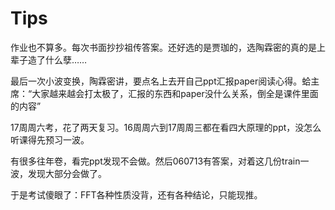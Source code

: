 # Tips

作业也不算多。每次书面抄抄祖传答案。还好选的是贾珈的，选陶霖密的真的是上辈子造了什么孽……

最后一次小波变换，陶霖密讲，要点名上去开自己ppt汇报paper阅读心得。蛤主席：“大家越来越会打太极了，汇报的东西和paper没什么关系，倒全是课件里面的内容”

17周周六考，花了两天复习。16周周六到17周周三都在看四大原理的ppt，没怎么听课得先预习一波。

有很多往年卷，看完ppt发现不会做。然后060713有答案，对着这几份train一波，发现大部分会做了。

于是考试傻眼了：FFT各种性质没背，还有各种结论，只能现推。
